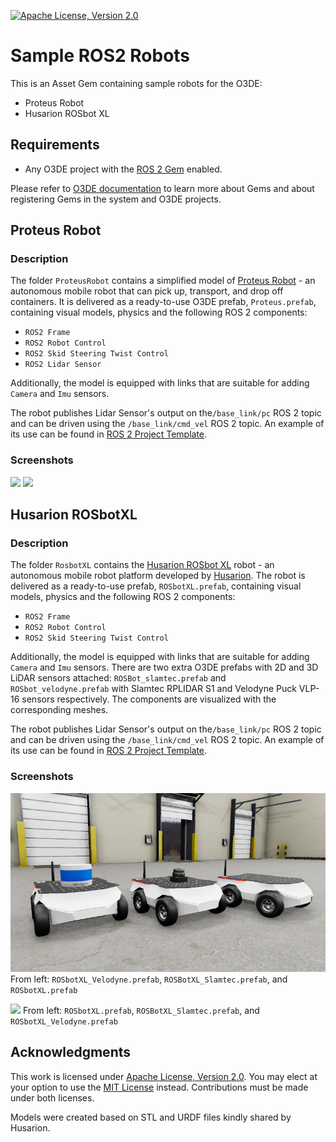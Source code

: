 [![Apache License, Version 2.0][apache_shield]][apache]

# Sample ROS2 Robots
This is an Asset Gem containing sample robots for the O3DE:

- Proteus Robot
- Husarion ROSbot XL

## Requirements
- Any O3DE project with the [ROS 2 Gem](https://docs.o3de.org/docs/user-guide/interactivity/robotics/) enabled.

Please refer to [O3DE documentation](https://docs.o3de.org/docs/user-guide/gems/) to learn more about Gems and about registering Gems in the system and O3DE projects.

## Proteus Robot

### Description
The folder `ProteusRobot` contains a simplified model of [Proteus Robot](https://robotsguide.com/robots/proteus) - an autonomous mobile robot that can pick up, transport, and drop off containers. It is delivered as a ready-to-use O3DE prefab, `Proteus.prefab`, containing visual models, physics and the following ROS 2 components:
- `ROS2 Frame`
- `ROS2 Robot Control`
- `ROS2 Skid Steering Twist Control`
- `ROS2 Lidar Sensor`

Additionally, the model is equipped with links that are suitable for adding `Camera` and `Imu` sensors.

The robot publishes Lidar Sensor's output on the`/base_link/pc` ROS 2 topic and can be driven using the `/base_link/cmd_vel` ROS 2 topic. An example of its use can be found in [ROS 2 Project Template](https://github.com/o3de/o3de-extras/tree/development/Templates/Ros2FleetRobotTemplate).

### Screenshots
![](docs/images/proteus_front.png)
![](docs/images/proteus_back.png)

## Husarion ROSbotXL

### Description
The folder `RosbotXL` contains the [Husarion ROSbot XL](https://husarion.com/manuals/rosbot-xl/) robot - an autonomous mobile robot platform developed by [Husarion](https://husarion.com). The robot is delivered as a ready-to-use prefab, `ROSbotXL.prefab`, containing visual models, physics and the following ROS 2 components:
- `ROS2 Frame`
- `ROS2 Robot Control`
- `ROS2 Skid Steering Twist Control`

Additionally, the model is equipped with links that are suitable for adding `Camera` and `Imu` sensors. There are two extra O3DE prefabs with 2D and 3D LiDAR sensors attached: `ROSBot_slamtec.prefab` and `ROSbot_velodyne.prefab` with Slamtec RPLIDAR S1 and Velodyne Puck VLP-16 sensors respectively. The components are visualized with the corresponding meshes. 

The robot publishes Lidar Sensor's output on the`/base_link/pc` ROS 2 topic and can be driven using the `/base_link/cmd_vel` ROS 2 topic. An example of its use can be found in [ROS 2 Project Template](https://github.com/o3de/o3de-extras/tree/development/Templates/Ros2ProjectTemplate).

### Screenshots
![](docs/images/rosbot_front.png)
From left: `ROSbotXL_Velodyne.prefab`, `ROSBotXL_Slamtec.prefab`, and `ROSbotXL.prefab`

![](docs/images/rosbot_back.png)
From left: `ROSbotXL.prefab`, `ROSBotXL_Slamtec.prefab`, and `ROSbotXL_Velodyne.prefab`

## Acknowledgments
This work is licensed under [Apache License, Version 2.0][apache]. You may elect at your option to use the [MIT License][mit] instead. Contributions must be made under both licenses.

Models were created based on STL and URDF files kindly shared by Husarion.

[apache]: https://opensource.org/licenses/Apache-2.0
[mit]: https://opensource.org/licenses/MIT
[apache_shield]: https://img.shields.io/badge/License-Apache_2.0-blue.svg